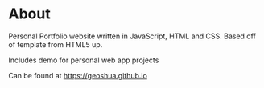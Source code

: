 # About
Personal Portfolio website written in JavaScript, HTML and CSS. Based off of template from HTML5 up.

Includes demo for personal web app projects

Can be found at https://geoshua.github.io

